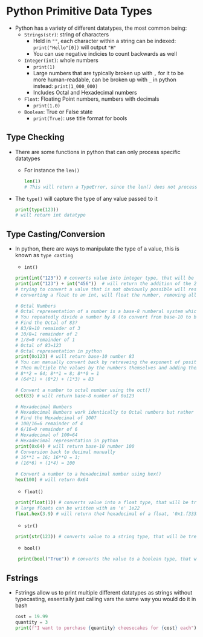<h1>Python Primitive Data Types</h1>

* Python has a variety of different datatypes, the most common being:
  - `Strings(str)`: string of characters
    * Held in `""`, each character within a string can be indexed: `print("Hello"[0])` will output `"H"`
    * You can use negative indicies to count backwards as well 
  - `Integer(int)`: whole numbers
    * `print(1)`
    * Large numbers that are typically broken up with `,` for it to be more human-readable, can be broken up with ` _ ` in python instead: `print(1_000_000)`
    * Includes Octal and Hexadecimal numbers
  - `Float`: Floating Point numbers, numbers with decimals
    * `print(1.0)`
  - `Boolean`: True or False state 
    * `print(True)`: use title format for bools

<h2>Type Checking</h2>

* There are some functions in python that can only process specific datatypes
  - For instance the `len()`
     
    ```python
    len(1) 
    # This will return a TypeError, since the len() does not process int
    ```

* The `type()` will capture the type of any value passed to it

  ```python
  print(type(123))
  # will return int datatype
  ```

<h2>Type Casting/Conversion</h2>

* In python, there are ways to manipulate the type of a value, this is known as `type casting`
  - `int()`

  ```python
  print(int("123")) # converts value into integer type, that will be treated as such
  print(int("123") + int("456"))  # will return the addition of the 2 integers
  # trying to convert a value that is not obviously possible will result in a `ValueError`
  # converting a float to an int, will float the number, removing all decimals

  # Octal Numbers
  # Octal representation of a number is a base-8 numberal system which only uses 8 digits [0,1,2,3,4,5,6,7] to represent an numbers
  # You repeatedly divide a number by 8 (to convert from base-10 to base-8), dividing the remainder of each division by until you reach 0 remainder of 1, the aggregate the quotient of each prior division in inverse order
  # Find the Octal of 83?
  # 83/8=10 remainder of 3
  # 10/8=1 remainder of 2
  # 1/8=0 remainder of 1
  # Octal of 83=123
  # Octal representation in python
  print(0o123) # will return base-10 number 83
  # You can manually convert back by retreveing the exponent of position of each number by 8 
  # Then multiple the values by the numbers themselves and adding them together
  # 8**2 = 64; 8**1 = 8; 8**0 = 1
  # (64*1) + (8*2) + (1*3) = 83

  # Convert a number to octal number using the oct()
  oct(83) # will return base-8 number of 0o123

  # Hexadecimal Numbers
  # Hexadecimal Numbers work identically to Octal numbers but rather than using base-8 it uses a base-16
  # Find the Hexadecimal of 100?
  # 100/16=6 remainder of 4
  # 6/16=0 remainder of 6
  # Hexadecimal of 100=64
  # Hexadecimal representation in python
  print(0x64) # will return base-10 number 100
  # Conversion back to decimal manually
  # 16**1 = 16; 16**0 = 1;
  # (16*6) + (1*4) = 100

  # Convert a number to a hexadecimal number using hex()
  hex(100) # will return 0x64
  ```

  - `float()`

  ```python
  print(float(1)) # converts value into a float type, that will be treated as such
  # large floats can be written with an 'e' 1e22
  float.hex(3.9) # will return the4 hexadecimal of a float, '0x1.f333333333333p+1'
  ```

  - `str()`
  
  ```python
  print(str(123)) # converts value to a string type, that will be treated as such
  ```

  - `bool()`
   
  ```python
   print(bool("True")) # converts the value to a boolean type, that will be treated as such
  ```

<h2>Fstrings</h2>

* Fstrings allow us to print multiple different datatypes as strings without typecasting, essentially just calling vars the same way you would do it in bash
 
  ```python
  cost = 19.99
  quantity = 3
  print(f"I want to purchase {quantity} cheesecakes for {cost} each")
  ```
